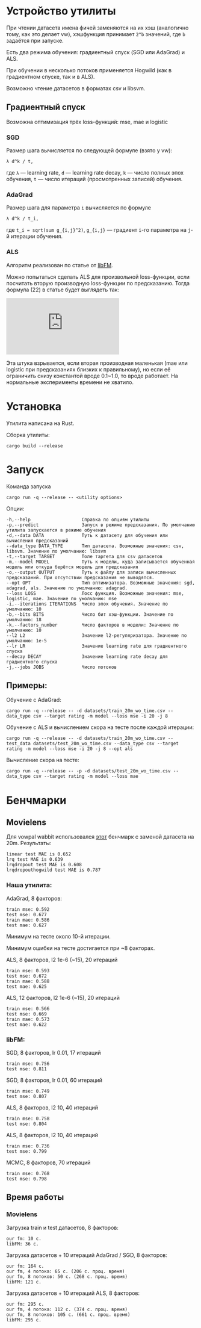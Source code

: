 # Устройство утилиты

При чтении датасета имена фичей заменяются на их хэш (аналогично тому, как это делает vw), хэшфункция принимает `2^b` значений, где `b` задаётся при запуске.

Есть два режима обучения: градиентный спуск (SGD или AdaGrad) и ALS.

При обучении в несколько потоков применяется Hogwild (как в градиентном спуске, так и в ALS).

Возможно чтение датасетов в форматах csv и libsvm.

## Градиентный спуск

Возможна оптимизация трёх loss-функций: mse, mae и logistic

### SGD

Размер шага вычисляется по следующей формуле (взято у vw):
```
λ d^k / t,
```
где `λ` &mdash; learning rate, `d` &mdash; learning rate decay, `k` &mdash; число полных эпох обучения, `t` &mdash; число итераций (просмотренных записей) обучения.

### AdaGrad

Размер шага для параметра `i` вычисляется по формуле
```
λ d^k / t_i,
```
где `t_i = sqrt(sum g_{i,j}^2)`, `g_{i,j}` &mdash; градиент `i`-го параметра на `j`-й итерации обучения.


### ALS

Алгоритм реализован по статье от [libFM](https://www.csie.ntu.edu.tw/~b97053/paper/Factorization%20Machines%20with%20libFM.pdf).

Можно попытаться сделать ALS для произвольной loss-функции, если посчитать вторую производную loss-функции по предсказанию. Тогда формула (22) в статье будет выглядеть так:

![.](https://latex.codecogs.com/gif.latex?%24%24%20%5Ctheta%5E*%20%3D%20%5Cfrac%20%7B%5Ctheta%20%5Csum_%7Bi%3D1%7D%5En%20h_%5Ctheta%5E2%28%5Cvec%20x_i%29%20%5Cmathcal%7BL%7D_%7B%5Chat%20y%7D%27%27%28%5Cvec%20x_i%29%20-%20%5Csum_%7Bi%3D1%7D%5En%20h_%5Ctheta%28%5Cvec%20x_i%29%20%5Cmathcal%7BL%7D_%7B%5Chat%20y%7D%27%28%5Cvec%20x_i%29%7D%20%7B%5Csum_%7Bi%3D1%7D%5En%20h_%5Ctheta%5E2%28%5Cvec%20x%29%20%5Cmathcal%7BL%7D_%7B%5Chat%20y%7D%27%27%28%5Cvec%20x_i%29%20&plus;%20%5Clambda_%5Ctheta%7D%20%24%24)

Эта штука взрывается, если вторая производная маленькая (mae или logistic при предсказаниях близких к правильному), но если её ограничить снизу константой вроде 0.1~1.0, то вроде работает. На нормальные эксперименты времени не хватило.

# Установка

Утилита написана на Rust.

Сборка утилиты:
```
cargo build --release
```

# Запуск

Команда запуска
```
cargo run -q --release -- <utility options>
```

Опции:
```
-h,--help                   Справка по опциям утилиты
-p,--predict                Запуск в режиме предсказания. По умолчанию утилита запускается в режиме обучения
-d,--data DATA              Путь к датасету для обучения или вычисления предсказаний
--data_type DATA_TYPE       Тип датасета. Возможные значения: csv, libsvm. Значение по умолчанию: libsvm
-t,--target TARGET          Поле таргета для csv датасетов
-m,--model MODEL            Путь к модели, куда записывается обученная модель или откуда берётся модель для предсказания
-o,--output OUTPUT          Путь к файлу для записи вычисленных предсказаний. При отсутствии предсказания не выводятся.
--opt OPT                   Тип оптимизатора. Возможные значения: sgd, adagrad, als. Значение по умолчанию: adagrad.
--loss LOSS                 Лосс функция. Возможные значения: mse, logistic, mae. Значение по умолчанию: mse
-i,--iterations ITERATIONS  Число эпох обучения. Значение по умолчанию: 10
-b,--bits BITS              Число бит хэш-функции. Значение по умолчанию: 18
-k,--factors_number         Число факторов в модели: Значение по умолчанию: 10
--l2 L2                     Значение l2-регуляризатора. Значение по умолчанию: 1e-5
--lr LR                     Значение learning rate для градиентного спуска
--decay DECAY               Значение learning rate decay для градиентного спуска
-j,--jobs JOBS              Число потоков
```

## Примеры:

Обучение с AdaGrad:
```
cargo run -q --release -- -d datasets/train_20m_wo_time.csv --data_type csv --target rating -m model --loss mse -i 20 -j 8
```

Обучение с ALS и вычислением скора на тесте после каждой итерации:
```
cargo run -q --release -- -d datasets/train_20m_wo_time.csv --test_data datasets/test_20m_wo_time.csv --data_type csv --target rating -m model --loss mse -i 20 -j 8 --opt als
```

Вычисление скора на тесте:
```
cargo run -q --release -- -p -d datasets/test_20m_wo_time.csv --data_type csv --target rating -m model --loss mae
```


# Бенчмарки

## Movielens

Для vowpal wabbit использовался [этот](https://github.com/JohnLangford/vowpal_wabbit/tree/master/demo/movielens) бенчмарк с заменой датасета на 20m.
Результаты:
```
linear test MAE is 0.652
lrq test MAE is 0.639
lrqdropout test MAE is 0.608
lrqdropouthogwild test MAE is 0.787
```

### Наша утилита:

AdaGrad, 8 факторов:
```
train mse: 0.592
test mse: 0.677
train mae: 0.586
test mae: 0.627
```
Минимум на тесте около 10-й итерации.

Минимум ошибки на тесте достигается при ~8 факторах.


ALS, 8 факторов, l2 1e-6 (~15), 20 итераций
```
train mse: 0.593
test mse: 0.672
train mae: 0.588
test mae: 0.625
```

ALS, 12 факторов, l2 1e-6 (~15), 20 итераций
```
train mse: 0.566
test mse: 0.669
train mae: 0.573
test mae: 0.622
```


### libFM:

SGD, 8 факторов, lr 0.01, 17 итераций
```
train mse: 0.756
test mse: 0.811
```

SGD, 8 факторов, lr 0.01, 60 итераций
```
train mse: 0.749
test mse: 0.807
```

ALS, 8 факторов, l2 10, 40 итераций
```
train mse: 0.758
test mse: 0.804
```

ALS, 8 факторов, l2 10, 40 итераций
```
train mse: 0.736
test mse: 0.799
```

MCMC, 8 факторов, 70 итераций
```
train mse: 0.768
test mse: 0.798
```


## Время работы

### Movielens

Загрузка train и test датасетов, 8 факторов:
```
our fm: 10 с.
libFM: 36 с.
```

Загрузка датасетов + 10 итераций AdaGrad / SGD, 8 факторов:
```
our fm: 164 с.
our fm, 4 потока: 65 c. (206 с. проц. время)
our fm, 8 потоков: 50 с. (268 с. проц. время)
libFM: 121 c. 
```


Загрузка датасетов + 10 итераций ALS, 8 факторов:
```
our fm: 295 с. 
our fm, 4 потока: 112 c. (374 с. проц. время)
our fm, 8 потоков: 105 с. (661 с. проц. время)
libFM: 295 с.
```

